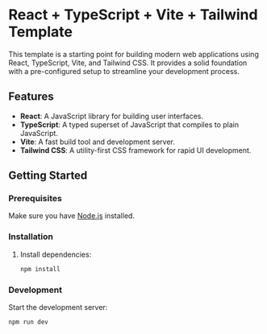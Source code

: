 # React + TypeScript + Vite + Tailwind Template

This template is a starting point for building modern web applications using React, TypeScript, Vite, and Tailwind CSS. It provides a solid foundation with a pre-configured setup to streamline your development process.

## Features

- **React**: A JavaScript library for building user interfaces.
- **TypeScript**: A typed superset of JavaScript that compiles to plain JavaScript.
- **Vite**: A fast build tool and development server.
- **Tailwind CSS**: A utility-first CSS framework for rapid UI development.

## Getting Started

### Prerequisites

Make sure you have [Node.js](https://nodejs.org/) installed.

### Installation

1. Install dependencies:
   ```sh
   npm install
   ```

### Development

Start the development server:

```sh
npm run dev
```
